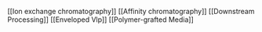[[Ion exchange chromatography]]
[[Affinity chromatography]]
[[Downstream Processing]]
[[Enveloped Vlp]]
[[Polymer-grafted Media]]
